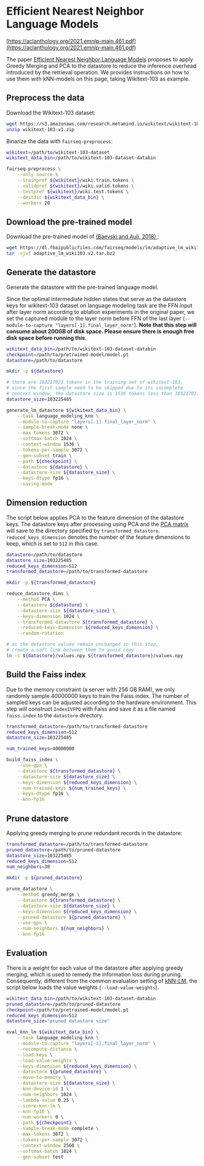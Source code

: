# Efficient Nearest Neighbor Language Models

[https://aclanthology.org/2021.emnlp-main.461.pdf](https://aclanthology.org/2021.emnlp-main.461.pdf)


The paper [Efficient Nearest Neighbor Language Models](https://aclanthology.org/2021.emnlp-main.461.pdf) 
proposes to apply Greedy Merging and PCA to the datastore to reduce the inference overhead introduced by the 
retrieval operation. We provides instructions on how to use them with kNN-models on this page, taking 
Wikitext-103 as example.


## Preprocess the data

Download the Wikitext-103 dataset:
``` bash
wget https://s3.amazonaws.com/research.metamind.io/wikitext/wikitext-103-v1.zip
unzip wikitext-103-v1.zip
```

Binarize the data with `fairseq-preprocess`:
``` bash
wikitext=/path/to/wikitext-103-dataset
wikitext_data_bin=/path/to/wikitext-103-dataset-databin

fairseq-preprocess \
    --only-source \
    --trainpref ${wikitext}/wiki.train.tokens \
    --validpref ${wikitext}/wiki.valid.tokens \
    --testpref ${wikitext}/wiki.test.tokens \
    --destdir ${wikitext_data_bin} \
    --workers 20
```


## Download the pre-trained model

Download the pre-trained model of [(Baevski and Auli, 2018)	](https://arxiv.org/abs/1809.10853):
``` bash
wget https://dl.fbaipublicfiles.com/fairseq/models/lm/adaptive_lm_wiki103.v2.tar.bz2
tar -xjvf adaptive_lm_wiki103.v2.tar.bz2
```


## Generate the datastore
Generate the datastore with the pre-trained language model. 

Since the optimal intermediate hidden states that serve as the 
datastore keys for wikitext-103 dataset on language modeling task 
are the FFN input after layer norm according to ablation experiments 
in the original paper, we set the captured module to the layer norm 
before FFN of the last layer (`--module-to-capture "layers[-1].final_layer_norm"`). 
**Note that this step will consume about 200GB of disk space. Please 
ensure there is enough free disk space before running this.**

``` bash
wikitext_data_bin=/path/to/wikitext-103-dataset-databin
checkpoint=/path/to/pretrained-model/model.pt
datastore=/path/to/datastore

mkdir -p ${datastore}

# there are 103227021 tokens in the training set of wikitext-103, 
# since the first sample need to be skipped due to its incomplete 
# context window, the datastore size is 1536 tokens less than 103227021
datastore_size=103225485

generate_lm_datastore ${wikitext_data_bin} \
    --task language_modeling_knn \
    --module-to-capture "layers[-1].final_layer_norm" \
    --sample-break-mode none \
    --max-tokens 3072 \
    --softmax-batch 1024 \
    --context-window 1536 \
    --tokens-per-sample 3072 \
    --gen-subset train \
    --path ${checkpoint} \
    --datastore ${datastore} \
    --datastore-size ${datastore_size} \
    --keys-dtype fp16 \
    --saving-mode
```

## Dimension reduction
The script below applies PCA to the feature dimension of the datastore keys. 
The datastore keys after processing using PCA and the [PCA matrix](https://github.com/facebookresearch/faiss/wiki/Python-C---code-snippets#how-can-i-get-the-pca-matrix-in-numpy-from-a-pca-object) 
will save to the directory specified by `transformed_datastore`. 
`reduced_keys_dimension` denotes the number of the feature dimensions to keep, 
which is set to `512` in this case.
``` bash
datastore=/path/to/datastore
datastore_size=103225485
reduced_keys_dimension=512
transformed_datastore=/path/to/transformed-datastore

mkdir -p ${transformed_datastore}

reduce_datastore_dims \
    --method PCA \
    --datastore ${datastore} \
    --datastore-size ${datastore_size} \
    --keys-dimension 1024 \
    --transformed-datastore ${transformed_datastore} \
    --reduced-keys-dimension ${reduced_keys_dimension} \
    --random-rotation

# as the datastore values remain unchanged in this step,
# create a soft link between them to avoid copy
ln -s ${datastore}/values.npy ${transformed_datastore}/values.npy
```

## Build the Faiss index

Due to the memory constraint (a server with 256 GB RAM), we only randomly 
sample 40000000 keys to train the Faiss index. The number of sampled keys
can be adjusted according to the hardware environment. This step will 
construct `IndexIVFPQ` with Faiss and save it as a file named `faiss.index` 
to the `datastore` directory. 

``` bash
transformed_datastore=/path/to/transformed-datastore
reduced_keys_dimension=512
datastore_size=103225485

num_trained_keys=40000000

build_faiss_index \
    --use-gpu \
    --datastore ${transformed_datastore} \
    --datastore-size ${datastore_size} \
    --keys-dimension ${reduced_keys_dimension} \
    --num-trained-keys ${num_trained_keys} \
    --keys-dtype fp16 \
    --knn-fp16
```


## Prune datastore
Applying greedy merging to prune redundant records in the datastore:

``` bash
transformed_datastore=/path/to/transformed-datastore
pruned_datastore=/path/to/pruned-datastore
datastore_size=103225485
reduced_keys_dimension=512
num_neighbors=30

mkdir -p ${pruned_datastore}

prune_datastore \
    --method greedy_merge \
    --datastore ${transformed_datastore} \
    --datastore-size ${datastore_size} \
    --keys-dimension ${reduced_keys_dimension} \
    --pruned-datastore ${pruned_datastore} \
    --use-gpu \
    --num-neighbors ${num_neighbors} \
    --knn-fp16
```


## Evaluation
There is a weight for each value of the datastore after 
applying greedy merging, which is used to remedy the information 
loss during pruning. Consequently, different from the common evaluation 
setting of [kNN-LM](../knnlm/README.md), the script below loads 
the value weights (`--load-value-weights`).

``` bash
wikitext_data_bin=/path/to/wikitext-103-dataset-databin
pruned_datastore=/path/to/pruned-datastore
checkpoint=/path/to/pretrained-model/model.pt
reduced_keys_dimension=512
datastore_size="pruned datastore size"

eval_knn_lm ${wikitext_data_bin} \
    --task language_modeling_knn \
    --module-to-capture "layers[-1].final_layer_norm" \
    --recompute-distance \
    --load-keys \
    --load-value-weights \
    --keys-dimension ${reduced_keys_dimension} \
    --datastore ${pruned_datastore} \
    --move-to-memory \
    --datastore-size ${datastore_size} \
    --knn-device-id 1 \
    --num-neighbors 1024 \
    --lambda-value 0.25 \
    --score-knn-lm \
    --knn-fp16 \
    --num-workers 0 \
    --path ${checkpoint} \
    --sample-break-mode complete \
    --max-tokens 3072 \
    --tokens-per-sample 3072 \
    --context-window 2560 \
    --softmax-batch 1024 \
    --gen-subset test
```

